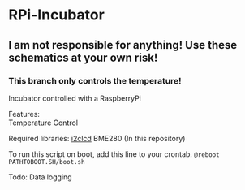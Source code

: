 # RPi-Incubator

## I am not responsible for anything! Use these schematics at your own risk!

### This branch only controls the temperature!


Incubator controlled with a RaspberryPi

Features:  
Temperature Control  

Required libraries:
[i2clcd](https://github.com/sotakan/i2clcd)
BME280 (In this repository)

To run this script on boot, add this line to your crontab. `@reboot PATHTOBOOT.SH/boot.sh`

Todo:
Data logging  
